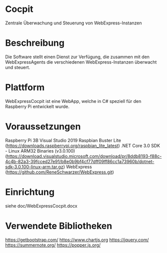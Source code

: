 # Cocpit
Zentrale Überwachung und Steuerung von WebExpress-Instanzen

# Beschreibung
Die Software stellt einen Dienst zur Verfügung, die zusammen mit den WebExpressAgents die verschiedenen WebExpress-Instanzen überwacht und steuert.

# Plattform
WebExpressCocpit ist eine WebApp, welche in C# speziell für den Raspberry Pi entwickelt wurde.

# Voraussetzungen
Raspberry Pi 3B
Visual Studio 2019
Raspbian Buster Lite (https://downloads.raspberrypi.org/raspbian_lite_latest)
.NET Core 3.0 SDK - Linux ARM32 Binaries (v3.0.100) (https://download.visualstudio.microsoft.com/download/pr/8ddb8193-f88c-4c4b-82a3-39fcced27e91/b8e0b9bf4cf77dff09ff86cc1a73960b/dotnet-sdk-3.0.100-linux-arm.tar.gz)
WebExpress (https://github.com/ReneSchwarzer/WebExpress.git)

# Einrichtung 
siehe doc/WebExpressCocpit.docx

# Verwendete Bibliotheken
https://getbootstrap.com/
https://www.chartjs.org
https://jquery.com/
https://summernote.org/
https://popper.js.org/

